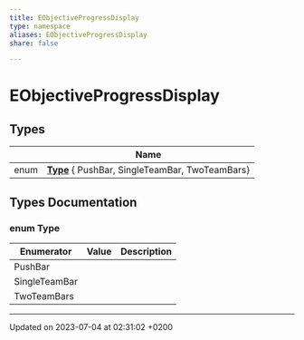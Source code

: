 ```yaml
---
title: EObjectiveProgressDisplay
type: namespace
aliases: EObjectiveProgressDisplay
share: false

---
```


# EObjectiveProgressDisplay



## Types

|                | Name           |
| -------------- | -------------- |
| enum| **[Type](/docs/SDK/Source/Namespaces/namespaceEObjectiveProgressDisplay.md#enum-type)** { PushBar, SingleTeamBar, TwoTeamBars} |

## Types Documentation

### enum Type

| Enumerator | Value | Description |
| ---------- | ----- | ----------- |
| PushBar | |   |
| SingleTeamBar | |   |
| TwoTeamBars | |   |









-------------------------------

Updated on 2023-07-04 at 02:31:02 +0200